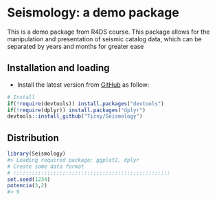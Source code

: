 Seismology: a demo package
===============================================

This is a demo package from R4DS course.
This package allows for the manipulation and presentation of seismic catalog data, which can be separated by years and months for greater ease


Installation and loading
------------------------

-   Install the latest version from [GitHub](https://github.com/Ticny/Seismology) as follow:

```r
# Install
if(!require(devtools)) install.packages("devtools")
if(!require(dplyr)) install.packages("dplyr")
devtools::install_github("Ticny/Seismology")
```

Distribution
------------

```r
library(Seismology)
#> Loading required package: ggplot2, dplyr
# Create some data format
# :::::::::::::::::::::::::::::::::::::::::::::::::::
set.seed(1234)
potencia(3,2)
#> 9
```
